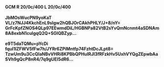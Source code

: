 #### GCM R 20/0c/400 L 20/0c/400
**JbMOsWucPN9yoKaT**<br/>**VL/z7NJJ4KkchEnL9slgw2hQBJOrCAkhPHLY/J+8/nY=**<br/>**GrFcKpfZNOS4QLp97EEwmdDiL/HGBNPa82VtB2sYvQmNcnmt4aSDNAm8A8exbN1culgqQ2Q+SGIQBZyp...**<br/><br/>
**e9T5daTQMu+pYcDi**<br/>**fquI1lZFWV5fFw7h/JYRr6ZPiMntfp74FzhtDcJLpt8=**<br/>**TzwUm9u3CcQIaNBvVHRi8KPBbQPHulRJl3fRFzkHv5UxhVYQgZEpwbAaSVh9gQcP8nR4/7q9gUEI5dR6...**